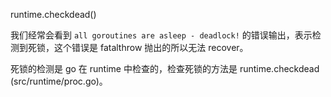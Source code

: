 runtime.checkdead() 

我们经常会看到 `all goroutines are asleep - deadlock!` 的错误输出，表示检测到死锁，这个错误是 fatalthrow 抛出的所以无法 recover。

死锁的检测是 go 在 runtime 中检查的，检查死锁的方法是 runtime.checkdead (src/runtime/proc.go)。  

 